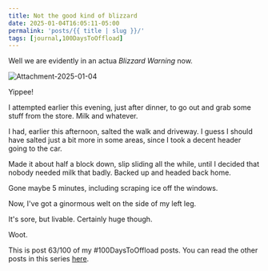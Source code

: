 ```yaml
---
title: Not the good kind of blizzard
date: 2025-01-04T16:05:11-05:00
permalink: 'posts/{{ title | slug }}/'
tags: [journal,100DaysToOffload]
---
```

Well we are evidently in an actua *Blizzard Warning* now.

![Attachment-2025-01-04](/Blog%20drafts/Attachment-2025-01-04.png)

Yippee!

I attempted earlier this evening, just after dinner, to go out and grab some stuff from the store. Milk and whatever. 

I had, earlier this afternoon, salted the walk and driveway. I guess I should have salted just a bit more in some areas, since I took a decent header going to the car. 

Made it about half a block down, slip sliding all the while, until I decided that nobody needed milk that badly. Backed up and headed back home.

Gone maybe 5 minutes, including scraping ice off the windows. 

Now, I've got a ginormous welt on the side of my left leg.

It's sore, but livable. Certainly huge though.

Woot.

This is post 63/100 of my #100DaysToOffload posts. You can read the other posts in this series [here](/tags/100daystooffload).